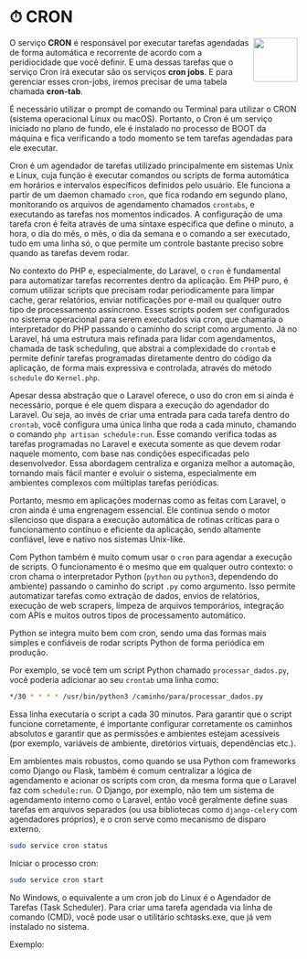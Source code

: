 # ⏱ CRON
<img src="https://user-images.githubusercontent.com/61624336/234996362-0217ee9a-b372-4567-b770-28a6a9102c1f.png" height="77" align="right">

O serviço **CRON** é responsável por executar tarefas agendadas de forma automática e recorrente de acordo com a peridiocidade que você definir. E uma dessas tarefas que o serviço Cron irá executar são os serviços **cron jobs**. E para gerenciar esses cron-jobs, iremos precisar de uma tabela chamada **cron-tab**. 

É necessário utilizar o prompt de comando ou Terminal para utilizar o CRON (sistema operacional Linux ou macOS). Portanto, o Cron é um serviço iniciado no plano de fundo, ele é instalado no processo de BOOT da máquina e fica verificando a todo momento se tem tarefas agendadas para ele executar.

Cron é um agendador de tarefas utilizado principalmente em sistemas Unix e Linux, cuja função é executar comandos ou scripts de forma automática em horários e intervalos específicos definidos pelo usuário. Ele funciona a partir de um daemon chamado `cron`, que fica rodando em segundo plano, monitorando os arquivos de agendamento chamados `crontabs`, e executando as tarefas nos momentos indicados. A configuração de uma tarefa cron é feita através de uma sintaxe específica que define o minuto, a hora, o dia do mês, o mês, o dia da semana e o comando a ser executado, tudo em uma linha só, o que permite um controle bastante preciso sobre quando as tarefas devem rodar.

No contexto do PHP e, especialmente, do Laravel, o `cron` é fundamental para automatizar tarefas recorrentes dentro da aplicação. Em PHP puro, é comum utilizar scripts que precisam rodar periodicamente para limpar cache, gerar relatórios, enviar notificações por e-mail ou qualquer outro tipo de processamento assíncrono. Esses scripts podem ser configurados no sistema operacional para serem executados via cron, que chamaria o interpretador do PHP passando o caminho do script como argumento. Já no Laravel, há uma estrutura mais refinada para lidar com agendamentos, chamada de task scheduling, que abstrai a complexidade do `crontab` e permite definir tarefas programadas diretamente dentro do código da aplicação, de forma mais expressiva e controlada, através do método `schedule` do `Kernel.php`.

Apesar dessa abstração que o Laravel oferece, o uso do cron em si ainda é necessário, porque é ele quem dispara a execução do agendador do Laravel. Ou seja, ao invés de criar uma entrada para cada tarefa dentro do `crontab`, você configura uma única linha que roda a cada minuto, chamando o comando `php artisan schedule:run`. Esse comando verifica todas as tarefas programadas no Laravel e executa somente as que devem rodar naquele momento, com base nas condições especificadas pelo desenvolvedor. Essa abordagem centraliza e organiza melhor a automação, tornando mais fácil manter e evoluir o sistema, especialmente em ambientes complexos com múltiplas tarefas periódicas.

Portanto, mesmo em aplicações modernas como as feitas com Laravel, o cron ainda é uma engrenagem essencial. Ele continua sendo o motor silencioso que dispara a execução automática de rotinas críticas para o funcionamento contínuo e eficiente da aplicação, sendo altamente confiável, leve e nativo nos sistemas Unix-like.

Com Python também é muito comum usar o `cron` para agendar a execução de scripts. O funcionamento é o mesmo que em qualquer outro contexto: o cron chama o interpretador Python (`python` ou `python3`, dependendo do ambiente) passando o caminho do script `.py` como argumento. Isso permite automatizar tarefas como extração de dados, envios de relatórios, execução de web scrapers, limpeza de arquivos temporários, integração com APIs e muitos outros tipos de processamento automático.

Python se integra muito bem com cron, sendo uma das formas mais simples e confiáveis de rodar scripts Python de forma periódica em produção. 

Por exemplo, se você tem um script Python chamado `processar_dados.py`, você poderia adicionar ao seu `crontab` uma linha como:

```bash
*/30 * * * * /usr/bin/python3 /caminho/para/processar_dados.py
```

Essa linha executaria o script a cada 30 minutos. Para garantir que o script funcione corretamente, é importante configurar corretamente os caminhos absolutos e garantir que as permissões e ambientes estejam acessíveis (por exemplo, variáveis de ambiente, diretórios virtuais, dependências etc.).

Em ambientes mais robustos, como quando se usa Python com frameworks como Django ou Flask, também é comum centralizar a lógica de agendamento e acionar os scripts com cron, da mesma forma que o Laravel faz com `schedule:run`. O Django, por exemplo, não tem um sistema de agendamento interno como o Laravel, então você geralmente define suas tarefas em arquivos separados (ou usa bibliotecas como `django-celery` com agendadores próprios), e o cron serve como mecanismo de disparo externo.

```sh
sudo service cron status
```

Iniciar o processo cron:

```sh
sudo service cron start
```

No Windows, o equivalente a um cron job do Linux é o Agendador de Tarefas (Task Scheduler). Para criar uma tarefa agendada via linha de comando (CMD), você pode usar o utilitário schtasks.exe, que já vem instalado no sistema.

Exemplo:

